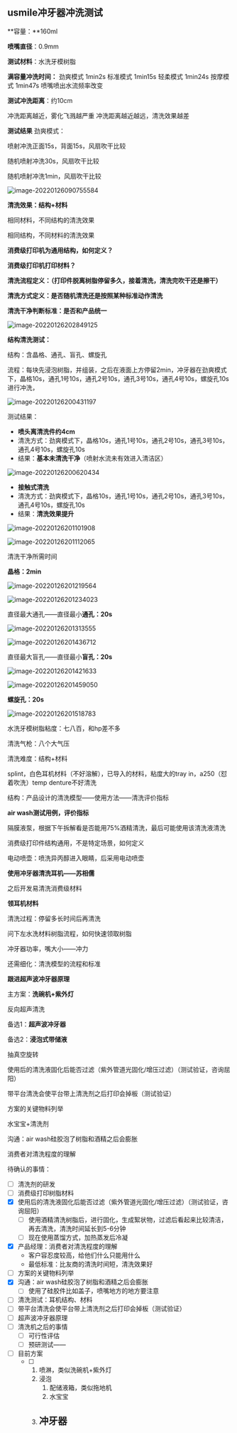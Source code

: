 ## usmile冲牙器冲洗测试

**容量：**160ml

**喷嘴直径**：0.9mm

**测试材料**：水洗牙模树脂

**满容量冲洗时间：**
劲爽模式 1min2s
标准模式 1min15s
轻柔模式 1min24s
按摩模式 1min47s
喷嘴喷出水流频率改变

**测试冲洗距离**：约10cm

冲洗距离越近，雾化飞溅越严重 
冲洗距离越近越远，清洗效果越差

**测试结果**
劲爽模式：

喷射冲洗正面15s，背面15s，风扇吹干比较

随机喷射冲洗30s，风扇吹干比较

随机喷射冲洗1min，风扇吹干比较

![image-20220126090755584](E:\文档\GitHub\Notiz\冲牙器冲洗测试.assets\image-20220126090755584.png)



**清洗效果：结构+材料**

相同材料，不同结构的清洗效果

相同结构，不同材料的清洗效果

**消费级打印机为通用结构，如何定义？**

**消费级打印机打印材料？**

**清洗流程定义：（打印件脱离树脂停留多久，接着清洗，清洗完吹干还是擦干）**

**清洗方式定义：是否随机清洗还是按照某种标准动作清洗**

**清洗干净判断标准：是否和产品统一**

![image-20220126202849125](E:\文档\GitHub\Notiz\usmile冲牙器冲洗测试.assets\image-20220126202849125.png)





**结构清洗测试：**

结构：含晶格、通孔、盲孔、螺旋孔

流程：每块先浸泡树脂，并组装，之后在液面上方停留2min，冲牙器在劲爽模式下，晶格10s，通孔1号10s，通孔2号10s，通孔3号10s，通孔4号10s，螺旋孔10s进行冲洗，

![image-20220126200431197](E:\文档\GitHub\Notiz\usmile冲牙器冲洗测试.assets\image-20220126200431197.png)



测试结果：

- **喷头离清洗件约4cm**
- 清洗方式：劲爽模式下，晶格10s，通孔1号10s，通孔2号10s，通孔3号10s，通孔4号10s，螺旋孔10s
- 结果：**基本未清洗干净**（喷射水流未有效进入清洁区）

![image-20220126200620434](E:\文档\GitHub\Notiz\usmile冲牙器冲洗测试.assets\image-20220126200620434.png)



- **接触式清洗**
- 清洗方式：劲爽模式下，晶格10s，通孔1号10s，通孔2号10s，通孔3号10s，通孔4号10s，螺旋孔10s
- 结果：**清洗效果提升**

![image-20220126201101908](E:\文档\GitHub\Notiz\usmile冲牙器冲洗测试.assets\image-20220126201101908.png)

![image-20220126201112065](E:\文档\GitHub\Notiz\usmile冲牙器冲洗测试.assets\image-20220126201112065.png)



清洗干净所需时间

**晶格：2min**

![image-20220126201219564](E:\文档\GitHub\Notiz\usmile冲牙器冲洗测试.assets\image-20220126201219564.png)

![image-20220126201234023](E:\文档\GitHub\Notiz\usmile冲牙器冲洗测试.assets\image-20220126201234023.png)

直径最大通孔——直径最小**通孔：20s**

![image-20220126201313555](E:\文档\GitHub\Notiz\usmile冲牙器冲洗测试.assets\image-20220126201313555.png)

![image-20220126201436712](E:\文档\GitHub\Notiz\usmile冲牙器冲洗测试.assets\image-20220126201436712.png)

直径最大盲孔——直径最小**盲孔：20s**

![image-20220126201421633](E:\文档\GitHub\Notiz\usmile冲牙器冲洗测试.assets\image-20220126201421633.png)

![image-20220126201459050](E:\文档\GitHub\Notiz\usmile冲牙器冲洗测试.assets\image-20220126201459050.png)

**螺旋孔：20s**

![image-20220126201518783](E:\文档\GitHub\Notiz\usmile冲牙器冲洗测试.assets\image-20220126201518783.png)

















水洗牙模树脂粘度：七八百，和hp差不多

清洗气枪：八个大气压

清洗难度：结构+材料

 splint，白色耳机材料（不好溶解），已导入的材料，粘度大的tray in，a250（怼着吹洗）temp denture不好清洗

结构：产品设计的清洗模型——使用方法——清洗评价指标

**air wash测试用例，评价指标**

隔膜液泵，根据下午拆解看是否能用75%酒精清洗，最后可能使用该清洗液清洗

消费级打印件结构通用，不是特定场景，如何定义

电动喷壶：喷洗异丙醇进入眼睛，后采用电动喷壶

**使用冲牙器清洗耳机——苏相儒**

之后开发易清洗消费级材料

**领耳机材料**

清洗过程：停留多长时间后再清洗

问下左水洗材料树脂流程，如何快速领取树脂

冲牙器功率，嘴大小——冲力

还需细化：清洗模型的流程和标准

**跟进超声波冲牙器原理**



主方案：**洗碗机+紫外灯**

反向超声清洗

备选1：**超声波冲牙器**

备选2：**浸泡式带储液**

抽真空旋转

使用后的清洗液固化后能否过滤（紫外管道光固化/增压过滤）（测试验证，咨询屈阳）

带平台清洗会使平台带上清洗剂之后打印会掉板（测试验证）

方案的关键物料列举

水宝宝+清洗剂

沟通：air wash硅胶泡了树脂和酒精之后会膨胀

消费者对清洗程度的理解



待确认的事情：

- [ ] 清洗剂的研发
- [ ] 消费级打印树脂材料
- [x] 使用后的清洗液固化后能否过滤（紫外管道光固化/增压过滤）（测试验证，咨询屈阳）
  - [ ] 使用酒精清洗树脂后，进行固化，生成絮状物，过滤后看起来比较清洁，再去清洗，清洗时间延长到5-6分钟
  - [ ] 现在使用蒸馏方式，加热蒸发后冷凝
- [x] 产品经理：消费者对清洗程度的理解
  - 客户容忍度较高，给他们什么只能用什么
  - 最低标准：比友商的清洗时间短，清洗效果好
- [ ] 方案的关键物料列举
- [x] 沟通：air wash硅胶泡了树脂和酒精之后会膨胀
  - [ ] 使用了硅胶件比如盖子，喷嘴地方的地方要注意
- [ ] 清洗测试：耳机结构、材料
- [ ] 带平台清洗会使平台带上清洗剂之后打印会掉板（测试验证）
- [ ] 超声波冲牙器原理
- [ ] 清洗机之后的事情
  - [ ] 可行性评估
  - [ ] 预研测试——
- [ ] 目前方案
  - [ ] 1. 喷淋，类似洗碗机+紫外灯
    2. 浸泡
       1. 配储液箱，类似拖地机
       2. 水宝宝
    3. 冲牙器
       - 





